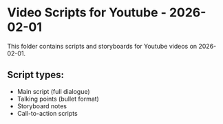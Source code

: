 # Video Scripts for Youtube - 2026-02-01

This folder contains scripts and storyboards for Youtube videos on 2026-02-01.

## Script types:
- Main script (full dialogue)
- Talking points (bullet format)
- Storyboard notes
- Call-to-action scripts
